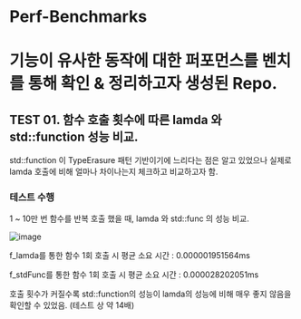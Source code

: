 # Perf-Benchmarks

# 기능이 유사한 동작에 대한 퍼포먼스를 벤치를 통해 확인 & 정리하고자 생성된 Repo.

## TEST 01. 함수 호출 횟수에 따른 lamda 와 std::function 성능 비교.
std::function 이 TypeErasure 패턴 기반이기에 느리다는 점은 알고 있었으나 
실제로 lamda 호출에 비해 얼마나 차이나는지 체크하고 비교하고자 함.

### 테스트 수행

1 ~ 10만 번 함수를 반복 호출 했을 때, lamda 와 std::func 의 성능 비교.


![image](https://github.com/juholee97/Perf-Benchmarks/assets/156589691/0024e614-21e6-4c57-93f2-f8ab46111b07)

f_lamda를 통한 함수 1회 호출 시 평균 소요 시간 : 0.000001951564ms

f_stdFunc를 통한 함수 1회 호출 시 평균 소요 시간 : 0.000028202051ms

호출 횟수가 커질수록 std::function의 성능이 lamda의 성능에 비해 매우 좋지 않음을 확인할 수 있었음. (테스트 상 약 14배)
